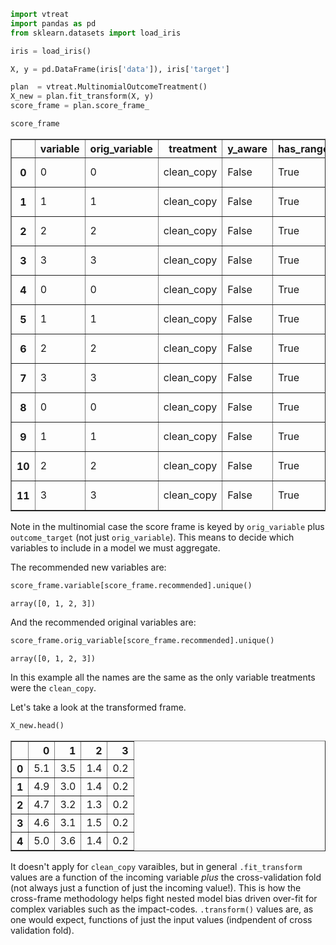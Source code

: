 

```python
import vtreat
import pandas as pd
from sklearn.datasets import load_iris

iris = load_iris()

X, y = pd.DataFrame(iris['data']), iris['target']

plan  = vtreat.MultinomialOutcomeTreatment()
X_new = plan.fit_transform(X, y)
score_frame = plan.score_frame_
```


```python
score_frame
```




<div>
<style scoped>
    .dataframe tbody tr th:only-of-type {
        vertical-align: middle;
    }

    .dataframe tbody tr th {
        vertical-align: top;
    }

    .dataframe thead th {
        text-align: right;
    }
</style>
<table border="1" class="dataframe">
  <thead>
    <tr style="text-align: right;">
      <th></th>
      <th>variable</th>
      <th>orig_variable</th>
      <th>treatment</th>
      <th>y_aware</th>
      <th>has_range</th>
      <th>PearsonR</th>
      <th>significance</th>
      <th>vcount</th>
      <th>default_threshold</th>
      <th>recommended</th>
      <th>outcome_target</th>
    </tr>
  </thead>
  <tbody>
    <tr>
      <th>0</th>
      <td>0</td>
      <td>0</td>
      <td>clean_copy</td>
      <td>False</td>
      <td>True</td>
      <td>-0.717416</td>
      <td>5.288768e-25</td>
      <td>4.0</td>
      <td>0.25</td>
      <td>True</td>
      <td>0</td>
    </tr>
    <tr>
      <th>1</th>
      <td>1</td>
      <td>1</td>
      <td>clean_copy</td>
      <td>False</td>
      <td>True</td>
      <td>0.603348</td>
      <td>3.054699e-16</td>
      <td>4.0</td>
      <td>0.25</td>
      <td>True</td>
      <td>0</td>
    </tr>
    <tr>
      <th>2</th>
      <td>2</td>
      <td>2</td>
      <td>clean_copy</td>
      <td>False</td>
      <td>True</td>
      <td>-0.922765</td>
      <td>3.623379e-63</td>
      <td>4.0</td>
      <td>0.25</td>
      <td>True</td>
      <td>0</td>
    </tr>
    <tr>
      <th>3</th>
      <td>3</td>
      <td>3</td>
      <td>clean_copy</td>
      <td>False</td>
      <td>True</td>
      <td>-0.887344</td>
      <td>1.288504e-51</td>
      <td>4.0</td>
      <td>0.25</td>
      <td>True</td>
      <td>0</td>
    </tr>
    <tr>
      <th>4</th>
      <td>0</td>
      <td>0</td>
      <td>clean_copy</td>
      <td>False</td>
      <td>True</td>
      <td>0.079396</td>
      <td>3.341524e-01</td>
      <td>4.0</td>
      <td>0.25</td>
      <td>False</td>
      <td>1</td>
    </tr>
    <tr>
      <th>5</th>
      <td>1</td>
      <td>1</td>
      <td>clean_copy</td>
      <td>False</td>
      <td>True</td>
      <td>-0.467703</td>
      <td>1.595624e-09</td>
      <td>4.0</td>
      <td>0.25</td>
      <td>True</td>
      <td>1</td>
    </tr>
    <tr>
      <th>6</th>
      <td>2</td>
      <td>2</td>
      <td>clean_copy</td>
      <td>False</td>
      <td>True</td>
      <td>0.201754</td>
      <td>1.329302e-02</td>
      <td>4.0</td>
      <td>0.25</td>
      <td>True</td>
      <td>1</td>
    </tr>
    <tr>
      <th>7</th>
      <td>3</td>
      <td>3</td>
      <td>clean_copy</td>
      <td>False</td>
      <td>True</td>
      <td>0.117899</td>
      <td>1.507473e-01</td>
      <td>4.0</td>
      <td>0.25</td>
      <td>True</td>
      <td>1</td>
    </tr>
    <tr>
      <th>8</th>
      <td>0</td>
      <td>0</td>
      <td>clean_copy</td>
      <td>False</td>
      <td>True</td>
      <td>0.638020</td>
      <td>1.619533e-18</td>
      <td>4.0</td>
      <td>0.25</td>
      <td>True</td>
      <td>2</td>
    </tr>
    <tr>
      <th>9</th>
      <td>1</td>
      <td>1</td>
      <td>clean_copy</td>
      <td>False</td>
      <td>True</td>
      <td>-0.135645</td>
      <td>9.791170e-02</td>
      <td>4.0</td>
      <td>0.25</td>
      <td>True</td>
      <td>2</td>
    </tr>
    <tr>
      <th>10</th>
      <td>2</td>
      <td>2</td>
      <td>clean_copy</td>
      <td>False</td>
      <td>True</td>
      <td>0.721011</td>
      <td>2.381987e-25</td>
      <td>4.0</td>
      <td>0.25</td>
      <td>True</td>
      <td>2</td>
    </tr>
    <tr>
      <th>11</th>
      <td>3</td>
      <td>3</td>
      <td>clean_copy</td>
      <td>False</td>
      <td>True</td>
      <td>0.769445</td>
      <td>1.297773e-30</td>
      <td>4.0</td>
      <td>0.25</td>
      <td>True</td>
      <td>2</td>
    </tr>
  </tbody>
</table>
</div>



Note in the multinomial case the score frame is keyed by `orig_variable` plus `outcome_target` (not just `orig_variable`).  This means to decide which variables to include in a model we must aggregate.

The recommended new variables are:


```python
score_frame.variable[score_frame.recommended].unique()
```




    array([0, 1, 2, 3])



And the recommended original variables are:


```python
score_frame.orig_variable[score_frame.recommended].unique()
```




    array([0, 1, 2, 3])



In this example all the names are the same as the only variable treatments were the `clean_copy`.

Let's take a look at the transformed frame.


```python
X_new.head()
```




<div>
<style scoped>
    .dataframe tbody tr th:only-of-type {
        vertical-align: middle;
    }

    .dataframe tbody tr th {
        vertical-align: top;
    }

    .dataframe thead th {
        text-align: right;
    }
</style>
<table border="1" class="dataframe">
  <thead>
    <tr style="text-align: right;">
      <th></th>
      <th>0</th>
      <th>1</th>
      <th>2</th>
      <th>3</th>
    </tr>
  </thead>
  <tbody>
    <tr>
      <th>0</th>
      <td>5.1</td>
      <td>3.5</td>
      <td>1.4</td>
      <td>0.2</td>
    </tr>
    <tr>
      <th>1</th>
      <td>4.9</td>
      <td>3.0</td>
      <td>1.4</td>
      <td>0.2</td>
    </tr>
    <tr>
      <th>2</th>
      <td>4.7</td>
      <td>3.2</td>
      <td>1.3</td>
      <td>0.2</td>
    </tr>
    <tr>
      <th>3</th>
      <td>4.6</td>
      <td>3.1</td>
      <td>1.5</td>
      <td>0.2</td>
    </tr>
    <tr>
      <th>4</th>
      <td>5.0</td>
      <td>3.6</td>
      <td>1.4</td>
      <td>0.2</td>
    </tr>
  </tbody>
</table>
</div>



It doesn't apply for `clean_copy` varaibles, but in general `.fit_transform` values are a function of the incoming variable *plus* the cross-validation fold (not always just a function of just the incoming value!).  This is how the cross-frame methodology helps fight nested model bias driven over-fit for complex variables such as the impact-codes. `.transform()` values are, as one would expect, functions of just the input values (indpendent of cross validation fold).


```python

```
